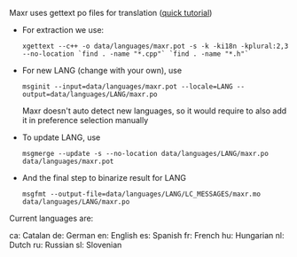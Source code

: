 Maxr uses gettext po files for translation ([quick tutorial](https://www.labri.fr/perso/fleury/posts/programming/a-quick-gettext-tutorial.html))

- For extraction we use:

	```
	xgettext --c++ -o data/languages/maxr.pot -s -k -ki18n -kplural:2,3 --no-location `find . -name "*.cpp"` `find . -name "*.h"`
	```

- For new LANG (change with your own), use

	```
	msginit --input=data/languages/maxr.pot --locale=LANG --output=data/languages/LANG/maxr.po
	```

	Maxr doesn't auto detect new languages, so it would require to also add it in preference selection manually


- To update LANG, use

	```
	msgmerge --update -s --no-location data/languages/LANG/maxr.po data/languages/maxr.pot
	```


- And the final step to binarize result for LANG 

	```
	msgfmt --output-file=data/languages/LANG/LC_MESSAGES/maxr.mo data/languages/LANG/maxr.po
	```

Current languages are:

ca: Catalan
de: German
en: English
es: Spanish
fr: French
hu: Hungarian
nl: Dutch
ru: Russian
sl: Slovenian
